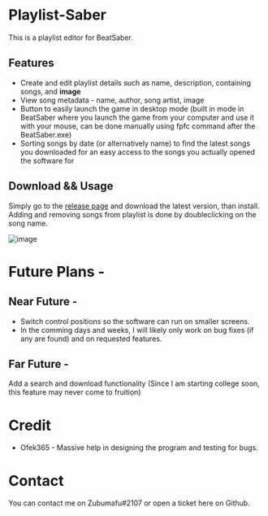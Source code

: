 # Playlist-Saber
This is a playlist editor for BeatSaber.

## Features

- Create and edit playlist details such as name, description, containing songs, and **image**
- View song metadata - name, author, song artist, image
- Button to easily launch the game in desktop mode (built in mode in BeatSaber where you launch the game from your computer and use it with your mouse, can be done manually using fpfc command after the BeatSaber.exe)
- Sorting songs by date (or alternatively name) to find the latest songs you downloaded for an easy access to the songs you actually opened the software for


## Download && Usage
Simply go to the [release page](https://github.com/Zoobumafu/Playlist-Saber/releases) and download the latest version, than install.
Adding and removing songs from playlist is done by doubleclicking on the song name.

![image](https://user-images.githubusercontent.com/81674290/135576115-2dc28c7c-0578-47ec-ba3f-103a58e5bb8e.png)

# Future Plans - 
## Near Future -
- Switch control positions so the software can run on smaller screens.
- In the comming days and weeks, I will likely only work on bug fixes (if any are found) and on requested features.

## Far Future - 
Add a search and download functionality (Since I am starting college soon, this feature may never come to fruition)

# Credit 

- Ofek365 - Massive help in designing the program and testing for bugs.

# Contact
You can contact me on Zubumafu#2107 or open a ticket here on Github.
